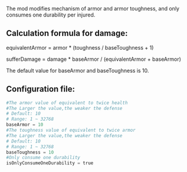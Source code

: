 The mod modifies mechanism of armor and armor toughness, and only consumes one durability per injured.

## Calculation formula for damage:

equivalentArmor = armor * (toughness / baseToughness + 1)

sufferDamage = damage * baseArmor / (equivalentArmor + baseArmor)

The default value for baseArmor and baseToughness is 10.

## Configuration file:

```python
#The armor value of equivalent to twice health
#The Larger the value,the weaker the defense
# Default: 10
# Range: 1 ~ 32768
baseArmor = 10
#The toughness value of equivalent to twice armor
#The Larger the value,the weaker the defense
# Default: 10
# Range: 1 ~ 32768
baseToughness = 10
#Only consume one durability
isOnlyConsumeOneDurability = true
```
